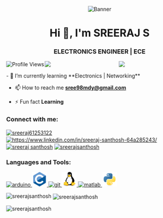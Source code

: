 <p align="center">
  <img src="https://wallpaper.dog/large/10869697.jpg" alt="Banner" width="800" height="300">
</p>

<h1 align="center">Hi 👋, I'm SREERAJ S</h1>
<h3 align="center">ELECTRONICS ENGINEER | ECE</h3>
<div align="right">
    <img align="right" width="200" src="https:<div align="right">
    <img align="right" width="200" src="https://i.pinimg.com/originals/54/e3/7d/54e37d8074ebcde1d96c77d7b2a7f310.gif">
</div>
<p align="left">
  <img src="https://komarev.com/ghpvc/?username=SREERAJSANTHOSH" alt="Profile Views">
</p>
- 🌱 I’m currently learning **Electronics | Networking**

- 📫 How to reach me **sree98mdy@gmail.com**

- ⚡ Fun fact **Learning**

<h3 align="left">Connect with me:</h3>
<p align="left">
<a href="https://twitter.com/sreeraj61253122" target="blank"><img align="center" src="https://raw.githubusercontent.com/rahuldkjain/github-profile-readme-generator/master/src/images/icons/Social/twitter.svg" alt="sreeraj61253122" height="30" width="40" /></a>
<a href="https://linkedin.com/in/https://www.linkedin.com/in/sreeraj-santhosh-64a285243/" target="blank"><img align="center" src="https://raw.githubusercontent.com/rahuldkjain/github-profile-readme-generator/master/src/images/icons/Social/linked-in-alt.svg" alt="https://www.linkedin.com/in/sreeraj-santhosh-64a285243/" height="30" width="40" /></a>
<a href="https://fb.com/sreeraj santhosh" target="blank"><img align="center" src="https://raw.githubusercontent.com/rahuldkjain/github-profile-readme-generator/master/src/images/icons/Social/facebook.svg" alt="sreeraj santhosh" height="30" width="40" /></a>
<a href="https://instagram.com/sreerajsanthosh" target="blank"><img align="center" src="https://raw.githubusercontent.com/rahuldkjain/github-profile-readme-generator/master/src/images/icons/Social/instagram.svg" alt="sreerajsanthosh" height="30" width="40" /></a>
</p>

<h3 align="left">Languages and Tools:</h3>
<p align="left"> <a href="https://www.arduino.cc/" target="_blank" rel="noreferrer"> <img src="https://cdn.worldvectorlogo.com/logos/arduino-1.svg" alt="arduino" width="40" height="40"/> </a> <a href="https://www.cprogramming.com/" target="_blank" rel="noreferrer"> <img src="https://raw.githubusercontent.com/devicons/devicon/master/icons/c/c-original.svg" alt="c" width="40" height="40"/> </a> <a href="https://git-scm.com/" target="_blank" rel="noreferrer"> <img src="https://www.vectorlogo.zone/logos/git-scm/git-scm-icon.svg" alt="git" width="40" height="40"/> </a> <a href="https://www.linux.org/" target="_blank" rel="noreferrer"> <img src="https://raw.githubusercontent.com/devicons/devicon/master/icons/linux/linux-original.svg" alt="linux" width="40" height="40"/> </a> <a href="https://www.mathworks.com/" target="_blank" rel="noreferrer"> <img src="https://upload.wikimedia.org/wikipedia/commons/2/21/Matlab_Logo.png" alt="matlab" width="40" height="40"/> </a> <a href="https://www.python.org" target="_blank" rel="noreferrer"> <img src="https://raw.githubusercontent.com/devicons/devicon/master/icons/python/python-original.svg" alt="python" width="40" height="40"/> </a> </p>

<p><img align="left" src="https://github-readme-stats.vercel.app/api/top-langs?username=sreerajsanthosh&show_icons=true&locale=en&layout=compact" alt="sreerajsanthosh" /></p>

<p>&nbsp;<img align="center" src="https://github-readme-stats.vercel.app/api?username=sreerajsanthosh&show_icons=true&locale=en" alt="sreerajsanthosh" /></p>

<p><img align="center" src="https://github-readme-streak-stats.herokuapp.com/?user=sreerajsanthosh&" alt="sreerajsanthosh" /></p>
